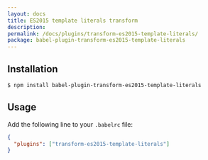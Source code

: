 ```yaml
---
layout: docs
title: ES2015 template literals transform
description:
permalink: /docs/plugins/transform-es2015-template-literals/
package: babel-plugin-transform-es2015-template-literals
---
```


## Installation

```sh
$ npm install babel-plugin-transform-es2015-template-literals
```

## Usage

Add the following line to your `.babelrc` file:

```json
{
  "plugins": ["transform-es2015-template-literals"]
}
```
